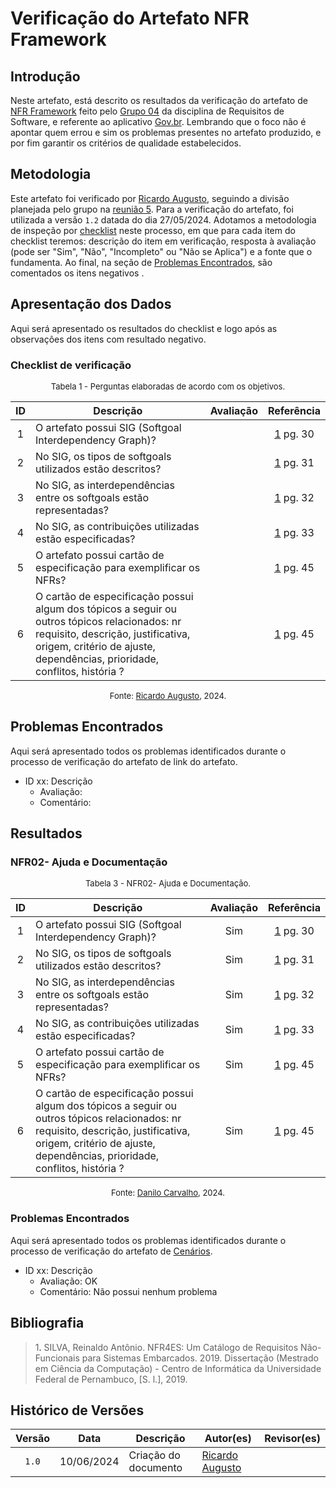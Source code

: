 # Verificação do Artefato NFR Framework

## Introdução

Neste artefato, está descrito os resultados da verificação do artefato de [NFR Framework](https://requisitos-de-software.github.io/2024.1-Gov.br/#/modelagem/agil/nfr_framework) feito pelo [Grupo 04](https://requisitos-de-software.github.io/2024.1-Gov.br/#/README) da disciplina de Requisitos de Software, e referente ao aplicativo [Gov.br](https://play.google.com/store/apps/details?id=br.gov.meugovbr&hl=pt_BR&gl=US). Lembrando que o foco não é apontar quem errou e sim os problemas presentes no artefato produzido, e por fim garantir os critérios de qualidade estabelecidos.

## Metodologia

Este artefato foi verificado por [Ricardo Augusto](https://github.com/avmricardo), seguindo a divisão planejada pelo grupo na [reunião 5](https://requisitos-de-software.github.io/2024.1-Correios/atas/ata5/). Para a verificação do artefato, foi utilizada a versão `1.2` datada do dia 27/05/2024. Adotamos a metodologia de inspeção por [checklist](#checklist-de-verificacao) neste processo, em que para cada item do checklist teremos: descrição do item em verificação, resposta à avaliação (pode ser "Sim", "Não", "Incompleto" ou "Não se Aplica") e a fonte que o fundamenta. Ao final, na seção de [Problemas Encontrados](#problemas-encontrados), são comentados os itens negativos .

## Apresentação dos Dados

Aqui será apresentado os resultados do checklist e logo após as observações dos itens com resultado negativo.

### Checklist de verificação

<font size="2"><p style="text-align: center">Tabela 1 - Perguntas elaboradas de acordo com os objetivos.</p></font>

<center>

| ID | Descrição | Avaliação | Referência|
|:--:| --------- | :-------: | :-------: |
|1| O artefato possui SIG (Softgoal Interdependency Graph)? ||<a href="#ref1">1</a> pg. 30|
|2| No SIG, os tipos de softgoals utilizados estão descritos?||<a href="#ref1">1</a> pg. 31|
|3| No SIG, as interdependências entre os softgoals estão representadas? ||<a href="#ref1">1</a> pg. 32|
|4| No SIG, as contribuições utilizadas estão especificadas? ||<a href="#ref1">1</a> pg. 33|
|5| O artefato possui cartão de especificação para exemplificar os NFRs? ||<a href="#ref1">1</a> pg. 45|
|6| O cartão de especificação possui algum dos tópicos a seguir ou outros tópicos relacionados: nr requisito, descrição, justificativa, origem, critério de ajuste, dependências, prioridade, conflitos, história ? ||<a href="#ref1">1</a> pg. 45|


</center>

<font size="2"><p style="text-align: center">Fonte: [Ricardo Augusto](https://github.com/avmricardo), 2024.</p></font>


## Problemas Encontrados

Aqui será apresentado todos os problemas identificados durante o processo de verificação do artefato de link do artefato.

- ID xx: Descrição
    - Avaliação:
    - Comentário:

## Resultados

### **NFR02- Ajuda e Documentação**

<font size="2"><p style="text-align: center">Tabela 3 - NFR02- Ajuda e Documentação.</p></font>

<center>

| ID | Descrição | Avaliação | Referência|
|:--:| --------- | :-------: | :-------: |
|1| O artefato possui SIG (Softgoal Interdependency Graph)? |Sim|<a href="#ref1">1</a> pg. 30|
|2| No SIG, os tipos de softgoals utilizados estão descritos?|Sim|<a href="#ref1">1</a> pg. 31|
|3| No SIG, as interdependências entre os softgoals estão representadas? |Sim|<a href="#ref1">1</a> pg. 32|
|4| No SIG, as contribuições utilizadas estão especificadas? |Sim|<a href="#ref1">1</a> pg. 33|
|5| O artefato possui cartão de especificação para exemplificar os NFRs? |Sim|<a href="#ref1">1</a> pg. 45|
|6| O cartão de especificação possui algum dos tópicos a seguir ou outros tópicos relacionados: nr requisito, descrição, justificativa, origem, critério de ajuste, dependências, prioridade, conflitos, história ? |Sim|<a href="#ref1">1</a> pg. 45|

</center>

<font size="2"><p style="text-align: center">Fonte: [Danilo Carvalho](https://github.com/Danilo-Carvalho-Antunes), 2024.</p></font>

### Problemas Encontrados

Aqui será apresentado todos os problemas identificados durante o processo de verificação do artefato de [Cenários](https://requisitos-de-software.github.io/2024.1-Gov.br/#/modelagem/cenarios).

- ID xx: Descrição
    - Avaliação: OK
    - Comentário: Não possui nenhum problema 

## Bibliografia

> 1<a id="ref1">.</a> SILVA, Reinaldo Antônio. NFR4ES: Um Catálogo de Requisitos Não-Funcionais para Sistemas Embarcados. 2019. Dissertação (Mestrado em Ciência da Computação) - Centro de Informática da Universidade Federal de Pernambuco, [S. l.], 2019.

## Histórico de Versões

| Versão | Data | Descrição | Autor(es) | Revisor(es) |
| :----: | :--: | --------- | ----------- | ------ |
| `1.0`  | 10/06/2024 | Criação do documento |[Ricardo Augusto](https://github.com/avmricardo) | []() |